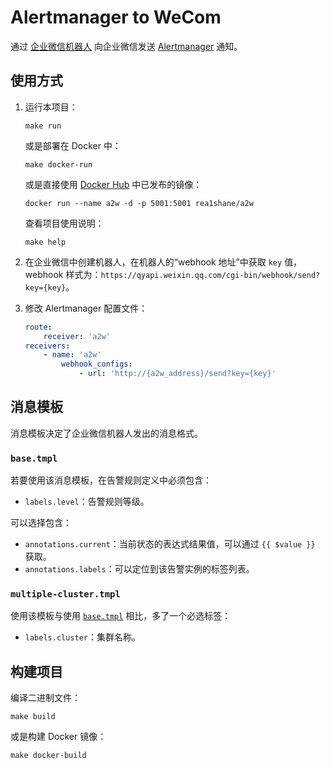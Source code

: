 # Alertmanager to WeCom

通过 [企业微信机器人](https://developer.work.weixin.qq.com/document/path/91770) 向企业微信发送 [Alertmanager](https://github.com/prometheus/alertmanager) 通知。

## 使用方式

1. 运行本项目：

   ```shell
   make run
   ```

   或是部署在 Docker 中：

   ```shell
   make docker-run
   ```

   或是直接使用 [Docker Hub](https://hub.docker.com/r/rea1shane/a2w) 中已发布的镜像：

   ```shell
   docker run --name a2w -d -p 5001:5001 rea1shane/a2w
   ```

   查看项目使用说明：

   ```shell
   make help
   ```

1. 在企业微信中创建机器人，在机器人的“webhook 地址”中获取 `key` 值，webhook 样式为：`https://qyapi.weixin.qq.com/cgi-bin/webhook/send?key={key}`。
1. 修改 Alertmanager 配置文件：

   ```yaml
   route:
       receiver: 'a2w'
   receivers:
       - name: 'a2w'
           webhook_configs:
               - url: 'http://{a2w_address}/send?key={key}'
   ```

## 消息模板

消息模板决定了企业微信机器人发出的消息格式。

### `base.tmpl`

若要使用该消息模板，在告警规则定义中必须包含：

- `labels.level`：告警规则等级。

可以选择包含：

- `annotations.current`：当前状态的表达式结果值，可以通过 `{{ $value }}` 获取。
- `annotations.labels`：可以定位到该告警实例的标签列表。

### `multiple-cluster.tmpl`

使用该模板与使用 [`base.tmpl`](#basetmpl) 相比，多了一个必选标签：

- `labels.cluster`：集群名称。

## 构建项目

编译二进制文件：

```shell
make build
```

或是构建 Docker 镜像：

```shell
make docker-build
```
